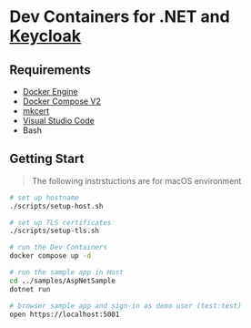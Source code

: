 # Dev Containers for .NET and [Keycloak](https://www.keycloak.org)

## Requirements

- [Docker Engine](https://docs.docker.com/install/)
- [Docker Compose V2](https://docs.docker.com/compose/cli-command/)
- [mkcert](https://github.com/FiloSottile/mkcert)
- [Visual Studio Code](https://code.visualstudio.com/)
- Bash

## Getting Start

> The following instrstuctions are for macOS environment

```sh
# set up hostname
./scripts/setup-host.sh

# set up TLS certificates
./scripts/setup-tls.sh

# run the Dev Containers
docker compose up -d

# run the sample app in Host
cd ../samples/AspNetSample
dotnet run

# browser sample app and sign-in as demo user (test:test)
open https://localhost:5001
```
